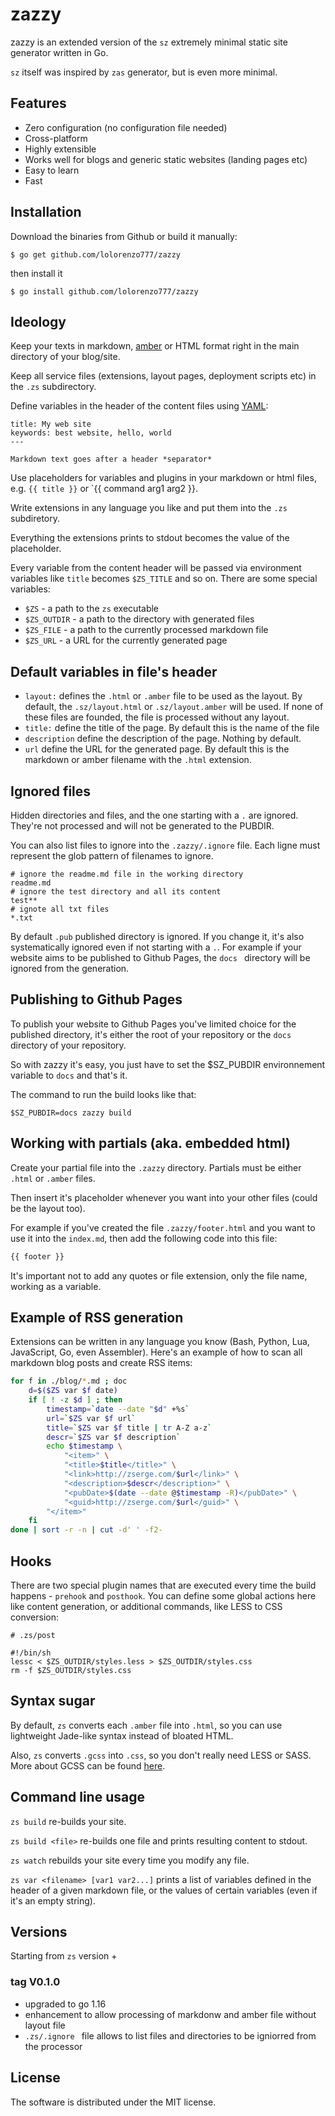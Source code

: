 zazzy
==

zazzy is an extended version of the `sz` extremely minimal static site generator written in Go.

`sz` itself was inspired by `zas` generator, but is even more minimal.

## Features

* Zero configuration (no configuration file needed)
* Cross-platform
* Highly extensible
* Works well for blogs and generic static websites (landing pages etc)
* Easy to learn
* Fast

## Installation

Download the binaries from Github or build it manually:

	$ go get github.com/lolorenzo777/zazzy

then install it 

	$ go install github.com/lolorenzo777/zazzy

## Ideology

Keep your texts in markdown, [amber] or HTML format right in the main directory
of your blog/site.

Keep all service files (extensions, layout pages, deployment scripts etc)
in the `.zs` subdirectory.

Define variables in the header of the content files using [YAML]:

	title: My web site
	keywords: best website, hello, world
	---

	Markdown text goes after a header *separator*

Use placeholders for variables and plugins in your markdown or html
files, e.g. `{{ title }}` or `{{ command arg1 arg2 }}.

Write extensions in any language you like and put them into the `.zs`
subdiretory.

Everything the extensions prints to stdout becomes the value of the
placeholder.

Every variable from the content header will be passed via environment variables like `title` becomes `$ZS_TITLE` and so on. There are some special variables:

* `$ZS` - a path to the `zs` executable
* `$ZS_OUTDIR` - a path to the directory with generated files
* `$ZS_FILE` - a path to the currently processed markdown file
* `$ZS_URL` - a URL for the currently generated page

## Default variables in file's header

- `layout:` defines the `.html` or `.amber` file to be used as the layout. By default, the `.sz/layout.html` or `.sz/layout.amber` will be used. If none of these files are founded, the file is processed without any layout.
- `title:` define the title of the page. By default this is the name of the file
- `description` define the description of the page. Nothing by default.
- `url` define the URL for the generated page. By default this is the markdown or amber filename with the ``.html`` extension.

## Ignored files

Hidden directories and files, and the one starting with a ``.`` are ignored. They're not processed and will not be generated to the PUBDIR.

You can also list files to ignore into the `.zazzy/.ignore` file. Each ligne must represent the glob pattern of filenames to ignore.

```shell
# ignore the readme.md file in the working directory
readme.md
# ignore the test directory and all its content
test**
# ignote all txt files
*.txt
```

By default ``.pub`` published directory is ignored. If you change it, it's also systematically ignored even if not starting with a ``.``. For example if your website aims to be published to Github Pages, the ``docs `` directory will be ignored from the generation.

## Publishing to Github Pages

To publish your website to Github Pages you've limited choice for the published directory, it's either the root of your repository or the `docs` directory of your repository.

So with zazzy it's easy, you just have to set the $SZ_PUBDIR environnement variable to `docs` and that's it.

The command to run the build looks like that:
```
$SZ_PUBDIR=docs zazzy build
```

## Working with partials (aka. embedded html)

Create your partial file into the `.zazzy` directory. Partials must be either `.html` or `.amber` files.

Then insert it's placeholder whenever you want into your other files (could be the layout too). 

For example if you've created the file `.zazzy/footer.html` and you want to use it into the `index.md`, then add the following code into this file:

```html
{{ footer }}
```

It's important not to add any quotes or file extension, only the file name, working as a variable.

## Example of RSS generation

Extensions can be written in any language you know (Bash, Python, Lua, JavaScript, Go, even Assembler). Here's an example of how to scan all markdown blog posts and create RSS items:

``` bash
for f in ./blog/*.md ; doc
	d=$($ZS var $f date)
	if [ ! -z $d ] ; then
		timestamp=`date --date "$d" +%s`
		url=`$ZS var $f url`
		title=`$ZS var $f title | tr A-Z a-z`
		descr=`$ZS var $f description`
		echo $timestamp \
			"<item>" \
			"<title>$title</title>" \
			"<link>http://zserge.com/$url</link>" \
			"<description>$descr</description>" \
			"<pubDate>$(date --date @$timestamp -R)</pubDate>" \
			"<guid>http://zserge.com/$url</guid>" \
		"</item>"
	fi
done | sort -r -n | cut -d' ' -f2-
```

## Hooks

There are two special plugin names that are executed every time the build
happens - `prehook` and `posthook`. You can define some global actions here like
content generation, or additional commands, like LESS to CSS conversion:

	# .zs/post

	#!/bin/sh
	lessc < $ZS_OUTDIR/styles.less > $ZS_OUTDIR/styles.css
	rm -f $ZS_OUTDIR/styles.css

## Syntax sugar

By default, `zs` converts each `.amber` file into `.html`, so you can use lightweight Jade-like syntax instead of bloated HTML.

Also, `zs` converts `.gcss` into `.css`, so you don't really need LESS or SASS. More about GCSS can be found [here][gcss].

## Command line usage

`zs build` re-builds your site.

`zs build <file>` re-builds one file and prints resulting content to stdout.

`zs watch` rebuilds your site every time you modify any file.

`zs var <filename> [var1 var2...]` prints a list of variables defined in the
header of a given markdown file, or the values of certain variables (even if
it's an empty string).

## Versions

Starting from `zs` version +

### tag V0.1.0
- upgraded to go 1.16
- enhancement to allow processing of markdonw and amber file without layout file
- ``.zs/.ignore `` file allows to list files and directories to be igniorred from the processor

## License

The software is distributed under the MIT license.

[amber]: https://github.com/eknkc/amber/
[YAML]: https://github.com/go-yaml/yaml
[gcss]: https://github.com/yosssi/gcss
